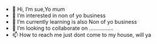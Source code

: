 - 👋 Hi, I’m sue,Yo mum
- 👀 I’m interested in non of yo business
- 🌱 I’m currently learning is also Non of yo business
- 💞️ I’m looking to collaborate on ................
- 📫 How to reach me just dont come to my house, will ya

<!---
5uee/5uee is a ✨ special ✨ repository because its `README.md` (this file) appears on your GitHub profile.
You can click the Preview link to take a look at your changes.
--->
